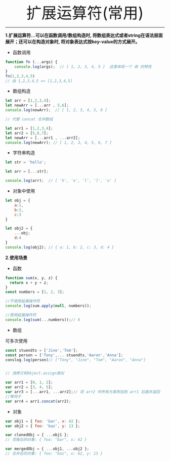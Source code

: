 <div align='center' ><font size='70'>扩展运算符(常用)</font></div>

-----------


**1.扩展运算符...可以在函数调用/数组构造时, 将数组表达式或者string在语法层面展开；还可以在构造对象时, 将对象表达式按key-value的方式展开。**


* 函数调用

```js
function fn (...args) {
    console.log(args);  // [ 1, 2, 3, 4, 5 ]  这里体现一个 收 的特性
}
fn(1,2,3,4,5)
// 由 1,2,3,4,5 => [1,2,3,4,5]
```

* 数组构造
```js
let arr = [1,2,3,4];
let newArr = [...arr , 5,6];
console.log(newArr);  // [ 1, 2, 3, 4, 5, 6 ]

// 代替 concat 合并数组

let arr1 = [1,2,3,4];
let arr2 = [5,6,7];
let newArr = [...arr1 , ...arr2]; 
console.log(newArr); // [ 1, 2, 3, 4, 5, 6, 7 ]
```

* 字符串构造

```js
let str = 'hello';

let arr = [...str];

console.log(arr);  // [ 'h', 'e', 'l', 'l', 'o' ]
```

* 对象中使用

```js
let obj = {
    a:1,
    b:2,
    c:3
}

let obj2 = {
    ...obj;
    d:4
}
console.log(obj2); // { a: 1, b: 2, c: 3, d: 4 }
```

**2.使用场景**

* 函数
```js
function sum(x, y, z) {
  return x + y + z;
}
const numbers = [1, 2, 3];

//不使用延展操作符
console.log(sum.apply(null, numbers));

//使用延展操作符
console.log(sum(...numbers));// 6

```
* 数组

可多次使用

```js
const stuendts = ['Jine','Tom']; 
const person = ['Tony',... stuendts,'Aaron','Anna'];
conslog.log(person)// ["Tony", "Jine", "Tom", "Aaron", "Anna"]


// 浅拷贝和Object.assign类似

var arr1 = [0, 1, 2];
var arr2 = [3, 4, 5];
var arr3 = [...arr1, ...arr2];// 将 arr2 中所有元素附加到 arr1 后面并返回
//等同于
var arr4 = arr1.concat(arr2);
```

* 对象

```js
var obj1 = { foo: 'bar', x: 42 };
var obj2 = { foo: 'baz', y: 13 };

var clonedObj = { ...obj1 };
// 克隆后的对象: { foo: "bar", x: 42 }

var mergedObj = { ...obj1, ...obj2 };
// 合并后的对象: { foo: "baz", x: 42, y: 13 }
```